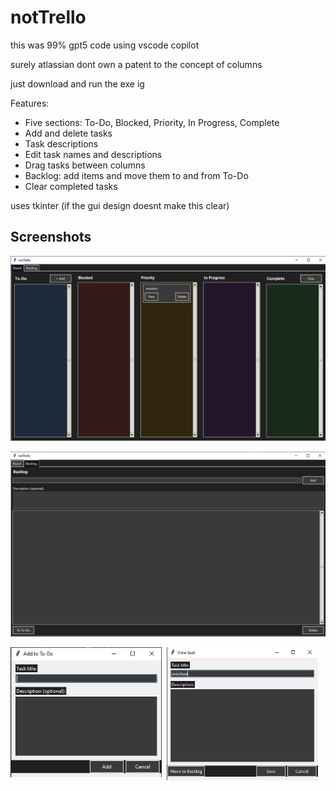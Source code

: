 # notTrello

this was 99% gpt5 code using vscode copilot

surely atlassian dont own a patent to the concept of columns

just download and run the exe ig

Features:
- Five sections: To-Do, Blocked, Priority, In Progress, Complete
- Add and delete tasks
- Task descriptions
- Edit task names and descriptions
- Drag tasks between columns
- Backlog: add items and move them to and from To-Do
- Clear completed tasks

uses tkinter (if the gui design doesnt make this clear)

## Screenshots
![Board](./assets/board.png)

![Backlog](./assets/backlog.png)

<div style="display: flex; gap: 8px; align-items: flex-start;">
	<img src="./assets/add_task.png" alt="Add Task" width="48%" />
	<img src="./assets/view_task.png" alt="View Task" width="48%" />
</div>
